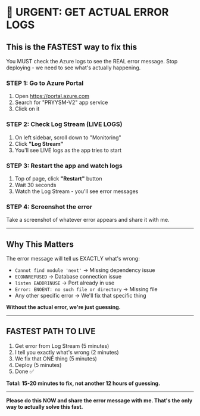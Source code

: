 # 🚨 URGENT: GET ACTUAL ERROR LOGS

## This is the FASTEST way to fix this

You MUST check the Azure logs to see the REAL error message. Stop deploying - we need to see what's actually happening.

### STEP 1: Go to Azure Portal
1. Open https://portal.azure.com
2. Search for "PRYYSM-V2" app service
3. Click on it

### STEP 2: Check Log Stream (LIVE LOGS)
1. On left sidebar, scroll down to "Monitoring"
2. Click **"Log Stream"**
3. You'll see LIVE logs as the app tries to start

### STEP 3: Restart the app and watch logs
1. Top of page, click **"Restart"** button
2. Wait 30 seconds
3. Watch the Log Stream - you'll see error messages

### STEP 4: Screenshot the error
Take a screenshot of whatever error appears and share it with me.

---

## Why This Matters

The error message will tell us EXACTLY what's wrong:
- `Cannot find module 'next'` → Missing dependency issue
- `ECONNREFUSED` → Database connection issue
- `listen EADDRINUSE` → Port already in use
- `Error: ENOENT: no such file or directory` → Missing file
- Any other specific error → We'll fix that specific thing

**Without the actual error, we're just guessing.**

---

## FASTEST PATH TO LIVE

1. Get error from Log Stream (5 minutes)
2. I tell you exactly what's wrong (2 minutes)
3. We fix that ONE thing (5 minutes)
4. Deploy (5 minutes)
5. Done ✅

**Total: 15-20 minutes to fix, not another 12 hours of guessing.**

---

**Please do this NOW and share the error message with me. That's the only way to actually solve this fast.**
